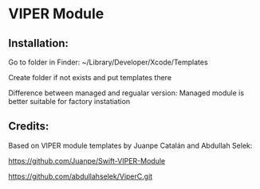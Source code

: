 # VIPER Module

## Installation:

Go to folder in Finder: ~/Library/Developer/Xcode/Templates

Create folder if not exists and put templates there

Difference between managed and regualar version: Managed module is better suitable for factory instatiation

## Credits:

Based on VIPER module templates by Juanpe Catalán and Abdullah Selek:

https://github.com/Juanpe/Swift-VIPER-Module

https://github.com/abdullahselek/ViperC.git
